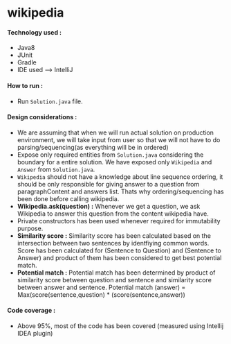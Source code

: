 # wikipedia

#### Technology used :
* Java8
* JUnit
* Gradle
* IDE used --> IntelliJ

#### How to run :
* Run `Solution.java` file.

#### Design considerations :
* We are assuming that when we will run actual solution on production environment, we will take input from user so that we will not have to do parsing/sequencing(as everything will be in ordered)
* Expose only required entities from `Solution.java` considering the boundary for a entire solution. We have exposed only `Wikipedia` and `Answer` from `Solution.java`.
* `Wikipedia` should not have a knowledge about line sequence ordering, it should be only responsible for giving answer to a question from paragraphContent and answers list. Thats why ordering/sequencing has been done before calling wikipedia.
* **Wikipedia.ask(question) :** Whenever we get a question, we ask Wikipedia to answer this question from the content wikipedia have.
* Private constructors has been used whenever required for immutability purpose.
* **Similarity score :** Similarity score has been calculated based on the intersection between two sentences by identfiying common words. Score has been calculated for (Sentence to Question) and (Sentence to Answer) and product of them has been considered to get best potential match.
* **Potential match :** Potential match has been determined by product of similarity score between question and sentence and similarity score between answer and sentence.
Potential match (answer) = Max(score(sentence,question) * (score(sentence,answer))
#### Code coverage :
* Above 95%, most of the code has been covered (measured using Intellij IDEA plugin)
